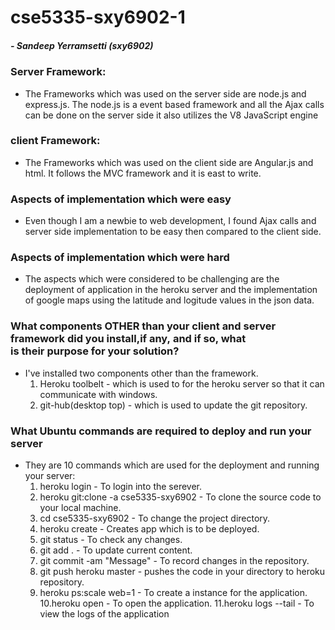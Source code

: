 # cse5335-sxy6902-1

##### - Sandeep Yerramsetti (sxy6902)

### Server Framework:

- The Frameworks which was used on the server side are node.js and express.js. The node.js is a event based framework and all the Ajax calls can be done on the server side it also utilizes the V8 JavaScript engine

### client Framework:

- The Frameworks which was used on the client side are Angular.js and html. It follows the MVC framework and it is east to write.

### Aspects of implementation which were easy 

- Even though I am a newbie to web development, I found Ajax calls and server side implementation to be easy then compared to the client side.

### Aspects of implementation which were hard

- The aspects which were considered to be challenging are the deployment of application in the heroku server and the implementation of google maps using the latitude and logitude values in the json data.

### What components OTHER than your client and server framework did you install,if any, and if so, what is their purpose for your solution?

- I've installed two components other than the framework.
	1. Heroku toolbelt - which is used to for the heroku server so that it can communicate with windows.
	2. git-hub(desktop top) - which is used to update the git repository.


### What Ubuntu commands are required to deploy and run your server

- They are 10 commands which are used for the deployment and running your server:
	1. heroku login							- To login into the serever.
	2. heroku git:clone	-a cse5335-sxy6902	- To clone the source code to your local machine.
	3. cd cse5335-sxy6902					- To change the project directory.
	4. heroku create						- Creates app which is to be deployed.
	5. git status							- To check any changes.
	6. git add .							- To update current content.
	7. git commit -am "Message"				- To record changes in the repository.
	8. git push heroku master				- pushes the code in your directory to heroku repository.
	9. heroku ps:scale web=1				- To create a instance for the application.
	10.heroku open							- To open the application.
	11.heroku logs --tail					- To view the logs of the application
	
